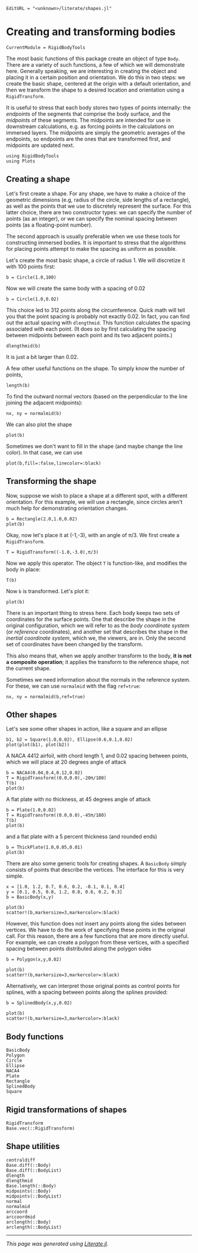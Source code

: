 ```@meta
EditURL = "<unknown>/literate/shapes.jl"
```

# Creating and transforming bodies

```@meta
CurrentModule = RigidBodyTools
```

The most basic functions of this package create an object of type
`Body`. There are a variety of such functions, a few of which we will demonstrate here.
Generally speaking, we are interesting in creating the object and placing it
in a certain position and orientation. We do this in two steps: we create the
basic shape, centered at the origin with a default orientation, and then
we transform the shape to a desired location and orientation using a `RigidTransform`.

It is useful to stress that each body stores two types of points internally:
the *endpoints* of the segments that comprise the body surface, and the
*midpoints* of these segments. The midpoints are intended for use in downstream
calculations, e.g. as forcing points in the calculations on immersed layers.
The midpoints are simply the geometric averages of the endpoints, so
endpoints are the ones that are transformed first, and midpoints are updated next.

````@example shapes
using RigidBodyTools
using Plots
````

## Creating a shape
Let's first create a shape. For any shape, we have to make a choice of the
geometric dimensions (e.g, radius of the circle, side lengths of a rectangle),
as well as the points that we use to discretely represent the surface.
For this latter choice, there are two constructor types: we can specify the
number of points (as an integer), or we can specify the nominal spacing between
points (as a floating-point number).

The second approach is usually preferable when we use these tools for constructing immersed bodies.
It is important to stress that the algorithms for placing points attempt to make the spacing
as uniform as possible.

Let's create the most basic shape, a circle of radius 1. We will discretize
it with 100 points first:

````@example shapes
b = Circle(1.0,100)
````

Now we will create the same body with a spacing of 0.02

````@example shapes
b = Circle(1.0,0.02)
````

This choice led to 312 points along the circumference. Quick math will tell
you that the point spacing is probably not exactly 0.02. In fact, you can
find out the actual spacing with `dlengthmid`. This function calculates
the spacing associated with each point. (It does so by first calculating
the spacing between midpoints between each point and its two adjacent points.)

````@example shapes
dlengthmid(b)
````

It is just a bit larger than 0.02.

A few other useful functions on the shape. To simply know the number of points,

````@example shapes
length(b)
````

To find the outward normal vectors (based on the perpendicular to the line
joining the adjacent midpoints):

````@example shapes
nx, ny = normalmid(b)
````

We can also plot the shape

````@example shapes
plot(b)
````

Sometimes we don't want to fill in the shape (and maybe change the line color).
In that case, we can use

````@example shapes
plot(b,fill=:false,linecolor=:black)
````

## Transforming the shape
Now, suppose we wish to place a shape at a different spot, with a different
orientation. For this example, we will use a rectangle, since circles aren't
much help for demonstrating orientation changes.

````@example shapes
b = Rectangle(2.0,1.0,0.02)
plot(b)
````

Okay, now let's place it at (-1,-3), with an angle of π/3. We first
create a `RigidTransform`.

````@example shapes
T = RigidTransform((-1.0,-3.0),π/3)
````

Now we apply this operator. The object `T` is function-like, and modifies
the body in place:

````@example shapes
T(b)
````

Now `b` is transformed. Let's plot it:

````@example shapes
plot(b)
````

There is an important thing to stress here. Each body keeps two sets of
coordinates for the surface points. One that describe the shape in the
original configuration, which we will refer to as the *body coordinate system*
(or *reference* coordinates), and another set that describes the shape in the *inertial coordinate system*,
which we, the viewers, are in. Only the second set of coordinates have been
changed by the transform.

This also means that, when we apply another transform to the body, **it is
not a composite operation**; it applies the transform to the reference shape,
not the current shape.

Sometimes we need information about the normals in the reference system.
For these, we can use `normalmid` with the flag `ref=true`:

````@example shapes
nx, ny = normalmid(b,ref=true)
````

## Other shapes
Let's see some other shapes in action, like a square and an ellipse

````@example shapes
b1, b2 = Square(1.0,0.02), Ellipse(0.6,0.1,0.02)
plot(plot(b1), plot(b2))
````

A NACA 4412 airfoil, with chord length 1, and 0.02 spacing between points,
which we will place at 20 degrees angle of attack

````@example shapes
b = NACA4(0.04,0.4,0.12,0.02)
T = RigidTransform((0.0,0.0),-20π/180)
T(b)
plot(b)
````

A flat plate with no thickness, at 45 degrees angle of attack

````@example shapes
b = Plate(1.0,0.02)
T = RigidTransform((0.0,0.0),-45π/180)
T(b)
plot(b)
````

and a flat plate with a 5 percent thickness (and rounded ends)

````@example shapes
b = ThickPlate(1.0,0.05,0.01)
plot(b)
````

There are also some generic tools for creating shapes. A `BasicBody` simply
consists of points that describe the vertices. The interface for this is very simple.

````@example shapes
x = [1.0, 1.2, 0.7, 0.6, 0.2, -0.1, 0.1, 0.4]
y = [0.1, 0.5, 0.8, 1.2, 0.8, 0.6, 0.2, 0.3]
b = BasicBody(x,y)
````

````@example shapes
plot(b)
scatter!(b,markersize=3,markercolor=:black)
````

However, this function does not insert any points along the sides between vertices.
We have to do the work of specifying these points in the original call. For this reason,
there are a few functions that are more directly useful. For example, we can
create a polygon from these vertices, with a specified spacing between points
distributed along the polygon sides

````@example shapes
b = Polygon(x,y,0.02)
````

````@example shapes
plot(b)
scatter!(b,markersize=3,markercolor=:black)
````

Alternatively, we can interpret
those original points as control points for splines, with a spacing between points
along the splines provided:

````@example shapes
b = SplinedBody(x,y,0.02)
````

````@example shapes
plot(b)
scatter!(b,markersize=3,markercolor=:black)
````

## Body functions

```@docs
BasicBody
Polygon
Circle
Ellipse
NACA4
Plate
Rectangle
SplinedBody
Square
```

## Rigid transformations of shapes
```@docs
RigidTransform
Base.vec(::RigidTransform)
```

## Shape utilities
```@docs
centraldiff
Base.diff(::Body)
Base.diff(::BodyList)
dlength
dlengthmid
Base.length(::Body)
midpoints(::Body)
midpoints(::BodyList)
normal
normalmid
arccoord
arccoordmid
arclength(::Body)
arclength(::BodyList)
```

---

*This page was generated using [Literate.jl](https://github.com/fredrikekre/Literate.jl).*

